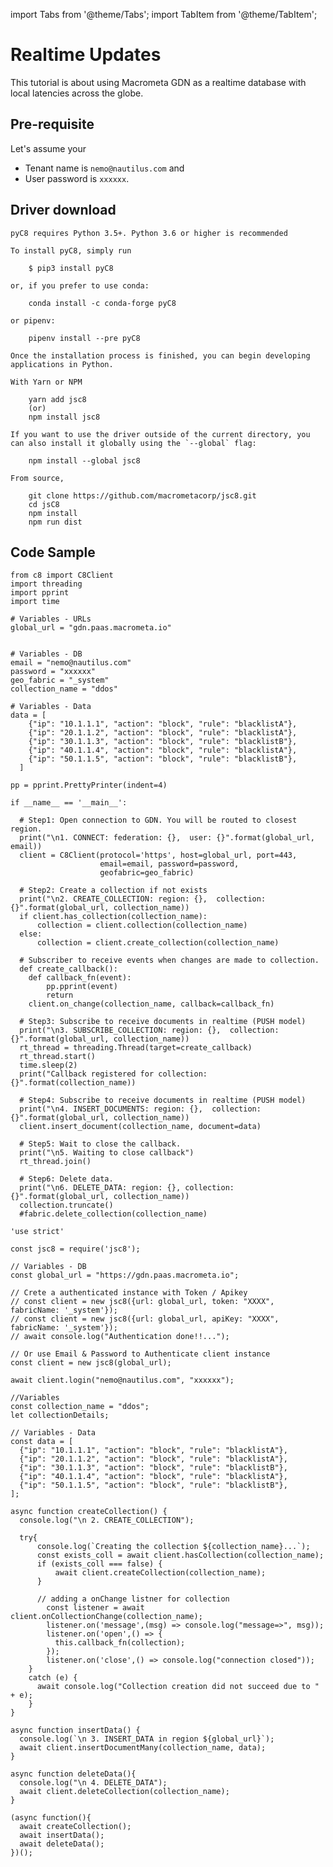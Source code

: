 import Tabs from '@theme/Tabs';
import TabItem from '@theme/TabItem';

# Realtime Updates

This tutorial is about using Macrometa GDN as a realtime database with local latencies across the globe.

## Pre-requisite

Let's assume your

* Tenant name is `nemo@nautilus.com` and
* User password is `xxxxxx`.

## Driver download

<Tabs groupId="operating-systems">
  <TabItem value="py" label="Python Client">

    pyC8 requires Python 3.5+. Python 3.6 or higher is recommended

    To install pyC8, simply run

        $ pip3 install pyC8

    or, if you prefer to use conda:

        conda install -c conda-forge pyC8

    or pipenv:

        pipenv install --pre pyC8

    Once the installation process is finished, you can begin developing applications in Python.

  </TabItem>
  <TabItem value="js" label="Javascript">

    With Yarn or NPM

        yarn add jsc8
        (or)
        npm install jsc8

    If you want to use the driver outside of the current directory, you can also install it globally using the `--global` flag:

        npm install --global jsc8

    From source,

        git clone https://github.com/macrometacorp/jsc8.git
        cd jsC8
        npm install
        npm run dist

  </TabItem>
</Tabs>  

## Code Sample

<Tabs groupId="operating-systems">
  <TabItem value="py" label="Python">

    from c8 import C8Client
    import threading
    import pprint
    import time

    # Variables - URLs
    global_url = "gdn.paas.macrometa.io"


    # Variables - DB
    email = "nemo@nautilus.com"
    password = "xxxxxx"
    geo_fabric = "_system"
    collection_name = "ddos"

    # Variables - Data
    data = [
        {"ip": "10.1.1.1", "action": "block", "rule": "blacklistA"},
        {"ip": "20.1.1.2", "action": "block", "rule": "blacklistA"},
        {"ip": "30.1.1.3", "action": "block", "rule": "blacklistB"},
        {"ip": "40.1.1.4", "action": "block", "rule": "blacklistA"},
        {"ip": "50.1.1.5", "action": "block", "rule": "blacklistB"},
      ]

    pp = pprint.PrettyPrinter(indent=4)

    if __name__ == '__main__':

      # Step1: Open connection to GDN. You will be routed to closest region.
      print("\n1. CONNECT: federation: {},  user: {}".format(global_url, email))
      client = C8Client(protocol='https', host=global_url, port=443,
                        email=email, password=password,
                        geofabric=geo_fabric)      

      # Step2: Create a collection if not exists
      print("\n2. CREATE_COLLECTION: region: {},  collection: {}".format(global_url, collection_name))
      if client.has_collection(collection_name):
          collection = client.collection(collection_name)
      else:
          collection = client.create_collection(collection_name)

      # Subscriber to receive events when changes are made to collection.
      def create_callback():
        def callback_fn(event):
            pp.pprint(event)
            return
        client.on_change(collection_name, callback=callback_fn)

      # Step3: Subscribe to receive documents in realtime (PUSH model)
      print("\n3. SUBSCRIBE_COLLECTION: region: {},  collection: {}".format(global_url, collection_name))
      rt_thread = threading.Thread(target=create_callback)
      rt_thread.start()
      time.sleep(2)
      print("Callback registered for collection: {}".format(collection_name))

      # Step4: Subscribe to receive documents in realtime (PUSH model)
      print("\n4. INSERT_DOCUMENTS: region: {},  collection: {}".format(global_url, collection_name))
      client.insert_document(collection_name, document=data)
      
      # Step5: Wait to close the callback.
      print("\n5. Waiting to close callback")
      rt_thread.join()

      # Step6: Delete data.
      print("\n6. DELETE_DATA: region: {}, collection: {}".format(global_url, collection_name))
      collection.truncate()
      #fabric.delete_collection(collection_name)
    
  </TabItem>
  <TabItem value="js" label="Javascript">

    'use strict'

    const jsc8 = require('jsc8');

    // Variables - DB
    const global_url = "https://gdn.paas.macrometa.io";

    // Crete a authenticated instance with Token / Apikey
    // const client = new jsc8({url: global_url, token: "XXXX", fabricName: '_system'});
    // const client = new jsc8({url: global_url, apiKey: "XXXX", fabricName: '_system'});
    // await console.log("Authentication done!!...");

    // Or use Email & Password to Authenticate client instance
    const client = new jsc8(global_url);

    await client.login("nemo@nautilus.com", "xxxxxx");

    //Variables
    const collection_name = "ddos";
    let collectionDetails;

    // Variables - Data
    const data = [
      {"ip": "10.1.1.1", "action": "block", "rule": "blacklistA"},
      {"ip": "20.1.1.2", "action": "block", "rule": "blacklistA"},
      {"ip": "30.1.1.3", "action": "block", "rule": "blacklistB"},
      {"ip": "40.1.1.4", "action": "block", "rule": "blacklistA"},
      {"ip": "50.1.1.5", "action": "block", "rule": "blacklistB"},
    ];

    async function createCollection() {
      console.log("\n 2. CREATE_COLLECTION");

      try{
          console.log(`Creating the collection ${collection_name}...`);
          const exists_coll = await client.hasCollection(collection_name);
          if (exists_coll === false) {
              await client.createCollection(collection_name);
          }

          // adding a onChange listner for collection
            const listener = await client.onCollectionChange(collection_name);
            listener.on('message',(msg) => console.log("message=>", msg));
            listener.on('open',() => {
              this.callback_fn(collection);
            });
            listener.on('close',() => console.log("connection closed"));
        }
        catch (e) {
          await console.log("Collection creation did not succeed due to " + e);
        }
    }

    async function insertData() {
      console.log(`\n 3. INSERT_DATA in region ${global_url}`);
      await client.insertDocumentMany(collection_name, data);
    }

    async function deleteData(){
      console.log("\n 4. DELETE_DATA");
      await client.deleteCollection(collection_name);
    }

    (async function(){
      await createCollection();
      await insertData();
      await deleteData();
    })();

  </TabItem>
</Tabs>